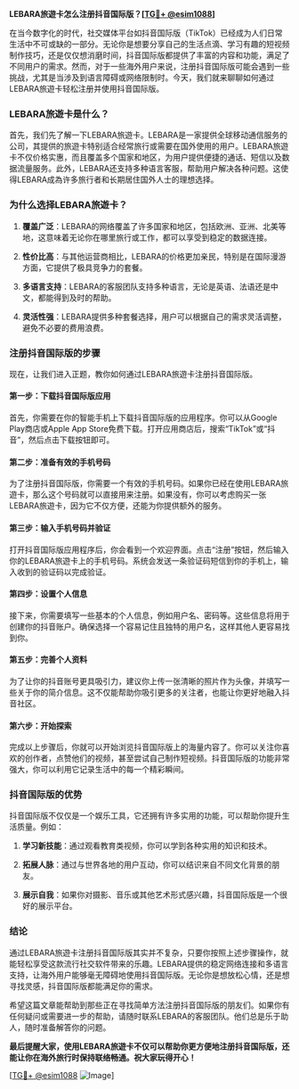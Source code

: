 **LEBARA旅遊卡怎么注册抖音国际版？[[TG💪+ @esim1088](https://t.me/s/esim1088)]**

在当今数字化的时代，社交媒体平台如抖音国际版（TikTok）已经成为人们日常生活中不可或缺的一部分。无论你是想要分享自己的生活点滴、学习有趣的短视频制作技巧，还是仅仅想消磨时间，抖音国际版都提供了丰富的内容和功能，满足了不同用户的需求。然而，对于一些海外用户来说，注册抖音国际版可能会遇到一些挑战，尤其是当涉及到语言障碍或网络限制时。今天，我们就来聊聊如何通过LEBARA旅遊卡轻松注册并使用抖音国际版。

### LEBARA旅遊卡是什么？

首先，我们先了解一下LEBARA旅遊卡。LEBARA是一家提供全球移动通信服务的公司，其提供的旅遊卡特别适合经常旅行或需要在国外使用的用户。LEBARA旅遊卡不仅价格实惠，而且覆盖多个国家和地区，为用户提供便捷的通话、短信以及数据流量服务。此外，LEBARA还支持多种语言客服，帮助用户解决各种问题。这使得LEBARA成為许多旅行者和长期居住国外人士的理想选择。

### 为什么选择LEBARA旅遊卡？

1. **覆盖广泛**：LEBARA的网络覆盖了许多国家和地区，包括欧洲、亚洲、北美等地，这意味着无论你在哪里旅行或工作，都可以享受到稳定的数据连接。
   
2. **性价比高**：与其他运营商相比，LEBARA的价格更加亲民，特别是在国际漫游方面，它提供了极具竞争力的套餐。

3. **多语言支持**：LEBARA的客服团队支持多种语言，无论是英语、法语还是中文，都能得到及时的帮助。

4. **灵活性强**：LEBARA提供多种套餐选择，用户可以根据自己的需求灵活调整，避免不必要的费用浪费。

### 注册抖音国际版的步骤

现在，让我们进入正题，教你如何通过LEBARA旅遊卡注册抖音国际版。

#### 第一步：下载抖音国际版应用

首先，你需要在你的智能手机上下载抖音国际版的应用程序。你可以从Google Play商店或Apple App Store免费下载。打开应用商店后，搜索“TikTok”或“抖音”，然后点击下载按钮即可。

#### 第二步：准备有效的手机号码

为了注册抖音国际版，你需要一个有效的手机号码。如果你已经在使用LEBARA旅遊卡，那么这个号码就可以直接用来注册。如果没有，你可以考虑购买一张LEBARA旅遊卡，因为它不仅方便，还能为你提供额外的服务。

#### 第三步：输入手机号码并验证

打开抖音国际版应用程序后，你会看到一个欢迎界面。点击“注册”按钮，然后输入你的LEBARA旅遊卡上的手机号码。系统会发送一条验证码短信到你的手机上，输入收到的验证码以完成验证。

#### 第四步：设置个人信息

接下来，你需要填写一些基本的个人信息，例如用户名、密码等。这些信息将用于创建你的抖音账户。确保选择一个容易记住且独特的用户名，这样其他人更容易找到你。

#### 第五步：完善个人资料

为了让你的抖音账号更具吸引力，建议你上传一张清晰的照片作为头像，并填写一些关于你的简介信息。这不仅能帮助你吸引更多的关注者，也能让你更好地融入抖音社区。

#### 第六步：开始探索

完成以上步骤后，你就可以开始浏览抖音国际版上的海量内容了。你可以关注你喜欢的创作者，点赞他们的视频，甚至尝试自己制作短视频。抖音国际版的功能非常强大，你可以利用它记录生活中的每一个精彩瞬间。

### 抖音国际版的优势

抖音国际版不仅仅是一个娱乐工具，它还拥有许多实用的功能，可以帮助你提升生活质量。例如：

1. **学习新技能**：通过观看教育类视频，你可以学到各种实用的知识和技术。
   
2. **拓展人脉**：通过与世界各地的用户互动，你可以结识来自不同文化背景的朋友。

3. **展示自我**：如果你对摄影、音乐或其他艺术形式感兴趣，抖音国际版是一个很好的展示平台。

### 结论

通过LEBARA旅遊卡注册抖音国际版其实并不复杂，只要你按照上述步骤操作，就能轻松享受这款流行社交软件带来的乐趣。LEBARA提供的稳定网络连接和多语言支持，让海外用户能够毫无障碍地使用抖音国际版。无论你是想放松心情，还是想寻找灵感，抖音国际版都能满足你的需求。

希望这篇文章能帮助到那些正在寻找简单方法注册抖音国际版的朋友们。如果你有任何疑问或需要进一步的帮助，请随时联系LEBARA的客服团队。他们总是乐于助人，随时准备解答你的问题。

**最后提醒大家，使用LEBARA旅遊卡不仅可以帮助你更方便地注册抖音国际版，还能让你在海外旅行时保持联络畅通。祝大家玩得开心！**

[[TG💪+ @esim1088](https://t.me/s/esim1088) ![Image](https://i.postimg.cc/4NQfJmqS/Snipaste-2025-05-13-00-14-12.png)]